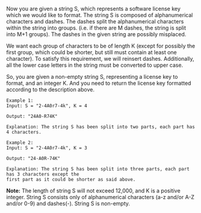 Now you are given a string S, which represents a software license key which we would like to format.
The string S is composed of alphanumerical characters and dashes. The dashes split the
alphanumerical characters within the string into groups. (i.e. if there are M dashes, the string is
split into M+1 groups). The dashes in the given string are possibly misplaced.

We want each group of characters to be of length K (except for possibly the first group, which could
be shorter, but still must contain at least one character). To satisfy this requirement, we will
reinsert dashes. Additionally, all the lower case letters in the string must be converted to upper
case.

So, you are given a non-empty string S, representing a license key to format, and an integer K. And
you need to return the license key formatted according to the description above.

```
Example 1:
Input: S = "2-4A0r7-4k", K = 4

Output: "24A0-R74K"

Explanation: The string S has been split into two parts, each part has 4 characters.

```

```
Example 2:
Input: S = "2-4A0r7-4k", K = 3

Output: "24-A0R-74K"

Explanation: The string S has been split into three parts, each part has 3 characters except the
first part as it could be shorter as said above.
```

**Note:**
The length of string S will not exceed 12,000, and K is a positive integer.
String S consists only of alphanumerical characters (a-z and/or A-Z and/or 0-9) and dashes(-).
String S is non-empty.
